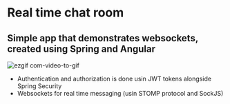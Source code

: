 # Real time chat room
## Simple app that demonstrates websockets, created using Spring and Angular

![ezgif com-video-to-gif](https://user-images.githubusercontent.com/54250129/107532732-7cff5a80-6bbe-11eb-9721-0123308f233f.gif)

- Authentication and authorization is done usin JWT tokens alongside Spring Security
- Websockets for real time messaging (usin STOMP protocol and SockJS)
